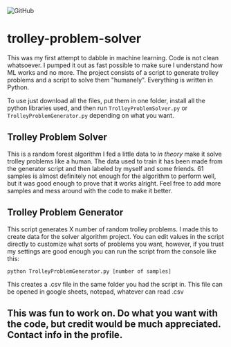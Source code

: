 ![GitHub](https://img.shields.io/github/license/hunar4321/life_code)

# trolley-problem-solver
This was my first attempt to dabble in machine learning. Code is not clean whatsoever. I pumped it out as fast possible to make sure I understand how ML works and no more. The project consists of a script to generate trolley problems and a script to solve them "humanely". Everything is written in Python.

To use just download all the files, put them in one folder, install all the python libraries used, and then run ```TrolleyProblemSolver.py``` or ```TrolleyProblemGenerator.py``` depending on what you want.

Trolley Problem Solver
------------------------

This is a random forest algorithm I fed a little data to *in theory* make it solve trolley problems like a human. The data used to train it has been made from the generator script and then labeled by myself and some friends. 61 samples is almost definitely not enough for the algorithm to perform well, but it was good enough to prove that it works alright. Feel free to add more samples and mess around with the code to make it better.

Trolley Problem Generator
--------------------------
This script generates X number of random trolley problems. I made this to create data for the solver algorithm project. You can edit values in the script directly to customize what sorts of problems you want, however, if you trust my settings are good enough you can run the script from the console like this:
```
python TrolleyProblemGenerator.py [number of samples]
```
This creates a .csv file in the same folder you had the script in. This file can be opened in google sheets, notepad, whatever can read .csv

This was fun to work on. Do what you want with the code, but credit would be much appreciated. Contact info in the profile.
----------

 
